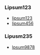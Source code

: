 ### Lipsum123

* [lipsum123](#/docs/Lipsum123/lipsum123)
* [lipsum456](#/docs/Lipsum123/lipsum456)

### Lipusm235

* [lpsum9878](#/docs/Lipusm235/lpsum9878)